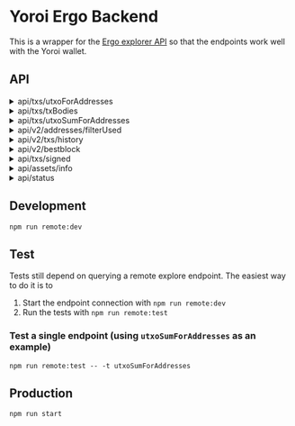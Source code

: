 # Yoroi Ergo Backend

This is a wrapper for the [Ergo explorer API](https://explorer.ergoplatform.com/en/api) so that the endpoints work well with the Yoroi wallet.

## API

<details>
  <summary>api/txs/utxoForAddresses</summary>

  Input:
  ```
  {
    addresses: Array<string>,
  }
  ```
  Output:
  ```
  Array<{
    amount: string,
    receiver: string,
    tx_hash: string,
    tx_index: number,
    utxo_id: string, // concat(tx_hash, tx_index)
  }>
  ```
</details>

<details>
  <summary>api/txs/txBodies</summary>

  Input:
  ```
  {
    txHashes: Array<string>,
  }
  ```
  Output:
  ```
  {
    [txHash: string]: Ergo explorer query api/v0/transactions/${txHash}
  }
  ```
</details>

<details>
  <summary>api/txs/utxoSumForAddresses</summary>

  Input:
  ```
  {
    addresses: Array<string>,
  }
  ```
  Output:
  ```
  {
    sum: string,
    tokensBalance: [
      assetId: string,
      amount: string,
      decimals: number,
      name: string
    ]
  }
  ```
</details>

<details>
  <summary>api/v2/addresses/filterUsed</summary>

  Input:
  ```
  {
    addresses: Array<string>,
  }
  ```
  Output:
  ```
  Array<string>
  ```
</details>

<details>
  <summary>api/v2/txs/history</summary>

  A pagination mechanism is provided to handled rollbacks.

  To handle pagination, we use an `after` and `untilBlock` field that refers to positions inside the chain. Usually, pagination works as follows:
  1) Query the `bestblock` endpoint to get the current tip of the chain (and call this `untilBlock`)
  2) Look up the last transaction your application has saved locally (and call this `after`)
  3) Query everything between `untilBlock` and `after`. If `untilBlock` no long exists, requery. If `after` no long exists, mark the transaction as failed and re-query with an earlier transaction
  4) If more results were returned than the maximum responses you can receive for one query, find the most recent transction included in the response and set this as the new `after` and then query again (with the same value for `untilBlock`)

  **Note**: this endpoint will throw an error if either the `untilBlock` or `after` fields no longer exist inside the blockchain (allowing your app to handle rollbacks). Notably, the error codes are
  - 'REFERENCE_BLOCK_MISMATCH'
  - 'REFERENCE_TX_NOT_FOUND'
  - 'REFERENCE_BEST_BLOCK_MISMATCH'

  Input:
  ```
  {
    addresses: Array<string>,
    // omitting "after" means you query starting from the genesis block
    after?: {|
      block: string, // block hash
      tx: string, // tx hash
    |},
    untilBlock: string, // block hash - inclusive
  }
  ```
  Output:
  ```
  Array<{
    block_hash: null | string,
    block_num: null | number,
    tx_ordinal: null | number,
    epoch: null | 0, // TODO
    slot: null | 0, // TODO

    hash: string,
    time: string,
    tx_state: 'Successful' | 'Pending', // explorer doesn't handle failed transactions
    inputs: Array<{
      // these will be ordered by the input transaction id asc
      address: string,
      id: string,
      outputTransactionId: string,
      index: number,
      outputIndex: number, // index in tx that created the output we're consuming
      spendingProof: string | {
        proofBytes: null | string,
        extension: {...},
        ...,
      },
      transactionId: string,
      value: number,
      ...,
    }>,
    dataInputs: Array<{
      // these will be ordered by the input transaction id asc
      id: string,
      value: number,
      transactionId: string,
      outputIndex: number,
      outputTransactionId: string,
      address: string,
      ...,
    }>,
    outputs: Array<{
      // these will be ordered by the output transaction id asc
      additionalRegisters: { ... },
      address: string,
      assets: Array<{
        amount: number,
        tokenId: string,
        ...
      }>,
      creationHeight: number,
      ergoTree: string,
      id: string,
      txId: string,
      index: number,
      mainChain?: boolean,
      spentTransactionId?: null | string,
      value: number,
      ...
    }>,
  }>
  ```
</details>

<details>
  <summary>api/v2/bestblock</summary>

  Input:
  ```
  undefined
  ```
  Output:
  ```
  {
    epoch: 0, // TODO
    slot: 0, // TODO
    hash: string,
    height: number,
  }
  ```
</details>

<details>
  <summary>api/txs/signed</summary>

  Input:
  ```
  {
    id?: string, // hex
    inputs: Array<{|
      boxId: string, // hex
      spendingProof: {|
        proofBytes: string, // hex
        extension: {| [key: string]: string /* hex */ |},
      |},
      extension?: {| [key: string]: string /* hex */ |},
    |}>,
    dataInputs: Array<{|
      boxId: string, // hex
      extension?: {| [key: string]: string /* hex */ |},
    |}>,
    outputs: Array<{|
      boxId?: string, // hex
      value: number,
      ergoTree: string, // hex
      creationHeight: number,
      assets?: Array<{|
        tokenId: string, // hex
        amount: number,
      |}>,
      additionalRegisters: {| [key: string]: string /* hex */ |},
      transactionId?: string, // hex
      index?: number,
    |}>,
    size?: number,
  }
  ```
  Output:
  ```
  {
    id: string, // hex
  }
  ```
</details>

<details>
  <summary>api/assets/info</summary>

  Input:
  ```
  {
    assetIds: string[]
  }
  ```
  Output:
  ```
  {
    [assetId: string]: {
      name: null | string,
      desc: null | string,
      numDecimals: null | number,
      // information about box that defined the metadata for this token
      height: null | number,
      boxId: string,
    }
  }
  ```
</details>

<details>
  <summary>api/status</summary>

  Input:
  ```
  undefined
  ```
  Output:
  ```
  {
    isServerOk: boolean,
  }
  ```
</details>

## Development

`npm run remote:dev`

## Test

Tests still depend on querying a remote explore endpoint. The easiest way to do it is to

1) Start the endpoint connection with `npm run remote:dev`
2) Run the tests with `npm run remote:test`

### Test a single endpoint (using `utxoSumForAddresses` as an example)

`npm run remote:test -- -t utxoSumForAddresses`

## Production

`npm run start`
